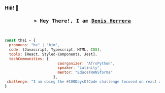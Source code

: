 ### Hiii!  👋

<h3 align="center">
        <samp>&gt; Hey There!, I am
                <b><a target="_blank" href="https://github.com/jssHerrera">Denis Herrera</a></b>
        </samp>
</h3>
<br>

```javascript
const thai = {
  pronouns: "he" | "him",
  code: [Javascript, Typescript, HTML, CSS],
  tools: [React, Styled-Components, Jest],
  techCommunities: {
                        coorganizer: "AfroPython",
                        speaker: "Latinity",
                        mentor: "EducaTRANSforma"
                      },
 challenge: "I am doing the #100DaysOfCode challenge focused on react and typescript"
}
```

<!--
**jesherrera/jesherrera** is a ✨ _special_ ✨ repository because its `README.md` (this file) appears on your GitHub profile.

Here are some ideas to get you started:

- 🔭 I’m currently working on ...
- 🌱 I’m currently learning ...
- 👯 I’m looking to collaborate on ...
- 🤔 I’m looking for help with ...
- 💬 Ask me about ...
- 📫 How to reach me: ...
- 😄 Pronouns: ...
- ⚡ Fun fact: ...
-->
